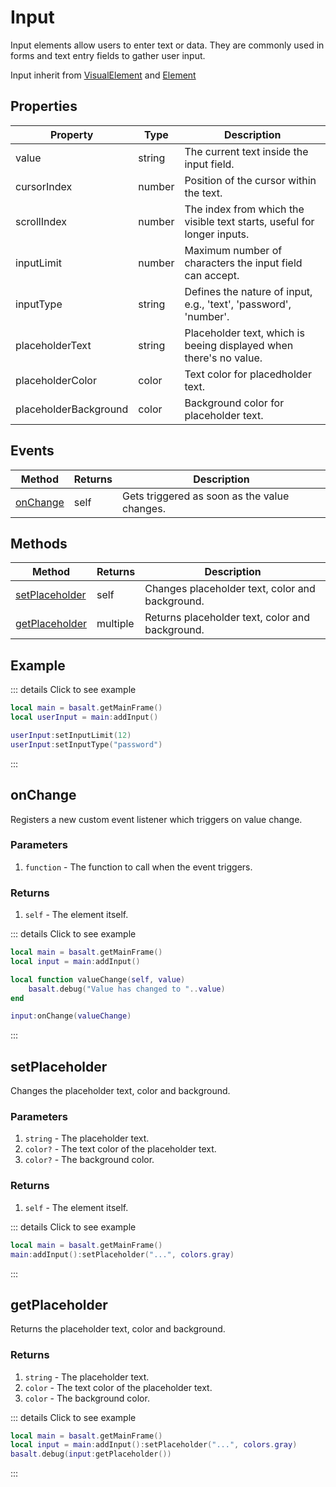 # Input

Input elements allow users to enter text or data. They are commonly used in forms and text entry fields to gather user input.

Input inherit from [VisualElement](visualelement) and [Element](element)

## Properties

|Property|Type|Description|
|---|---|---|
|value|string|The current text inside the input field.
|cursorIndex|number|Position of the cursor within the text.
|scrollIndex|number|The index from which the visible text starts, useful for longer inputs.
|inputLimit|number|Maximum number of characters the input field can accept.
|inputType|string|Defines the nature of input, e.g., 'text', 'password', 'number'.
|placeholderText|string|Placeholder text, which is beeing displayed when there's no value.
|placeholderColor|color|Text color for placedholder text.
|placeholderBackground|color|Background color for placeholder text.

## Events 

|Method|Returns|Description|
|---|---|---|
|[onChange](#onchange)|self|Gets triggered as soon as the value changes.

## Methods 

|Method|Returns|Description|
|---|---|---|
|[setPlaceholder](#setplaceholder)|self|Changes placeholder text, color and background.
|[getPlaceholder](#getplaceholder)|multiple|Returns placeholder text, color and background.

## Example

::: details Click to see example
```lua
local main = basalt.getMainFrame()
local userInput = main:addInput()

userInput:setInputLimit(12)
userInput:setInputType("password")
```
:::

## onChange <C content="onChange"/>

Registers a new custom event listener which triggers on value change.

### Parameters

1. `function` - The function to call when the event triggers.

### Returns

1. `self` - The element itself.

::: details Click to see example
```lua
local main = basalt.getMainFrame()
local input = main:addInput()

local function valueChange(self, value)
    basalt.debug("Value has changed to "..value)
end

input:onChange(valueChange)
```
:::

## setPlaceholder <C content="setPlaceholder"/>

Changes the placeholder text, color and background.

### Parameters

1. `string` - The placeholder text.
2. `color?` - The text color of the placeholder text.
3. `color?` - The background color.

### Returns

1. `self` - The element itself.

::: details Click to see example
```lua
local main = basalt.getMainFrame()
main:addInput():setPlaceholder("...", colors.gray)
```
:::

## getPlaceholder <C content="getPlaceholder"/>

Returns the placeholder text, color and background.

### Returns

1. `string` - The placeholder text.
2. `color` - The text color of the placeholder text.
3. `color` - The background color.

::: details Click to see example
```lua
local main = basalt.getMainFrame()
local input = main:addInput():setPlaceholder("...", colors.gray)
basalt.debug(input:getPlaceholder())
```
:::